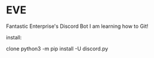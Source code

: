 # EVE
Fantastic Enterprise's Discord Bot
I am learning how to Git!


install:


clone
python3 -m pip install -U discord.py

